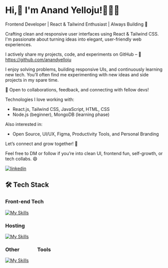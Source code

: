 # Hi,👋 I'm Anand Yelloju!👨🏻‍💼
Frontend Developer | React & Tailwind Enthusiast | Always Building 🚀

Crafting clean and responsive user interfaces using React & Tailwind CSS.
I'm passionate about turning ideas into elegant, user-friendly web experiences.

I actively share my projects, code, and experiments on GitHub –
🔗 https://github.com/anandyelloju

I enjoy solving problems, building responsive UIs, and continuously learning new tech. 
You’ll often find me experimenting with new ideas and side projects in my spare time.

💬 Open to collaborations, feedback, and connecting with fellow devs!

Technologies I love working with:
- React.js, Tailwind CSS, JavaScript, HTML, CSS 
- Node.js (beginner), MongoDB (learning phase)

Also interested in: 
- Open Source, UI/UX, Figma, Productivity Tools, and Personal Branding

Let’s connect and grow together! 🚀 

Feel free to DM or follow if you’re into clean UI, frontend fun, self-growth, or tech collabs. 😄

[![linkedin](https://img.shields.io/badge/linkedin-0A66C2?style=for-the-badge&logo=linkedin&logoColor=white)](https://www.linkedin.com/in/anandyelloju)

## 🛠 Tech Stack

<h3>Front-end Tech</h3>

[![My Skills](https://skillicons.dev/icons?i=html,css,javascript,,react,tailwind,bootstrap)](https://skillicons.dev)

<!--<h3> Backend Tech &emsp;&emsp;&emsp;&emsp;&emsp;&emsp;&emsp;&emsp;&emsp;&emsp; Databases </h3> 

[![My Skills](https://skillicons.dev/icons?i=java,spring,hibernate,maven,,mongodb,mysql,postgres)](https://skillicons.dev) -->

<h3>Hosting</h3>

[![My Skills](https://skillicons.dev/icons?i=aws,azure,github,vercel)](https://skillicons.dev) 

<h3> Other &emsp;&emsp;&ensp;&ensp; Tools</h3>

[![My Skills](https://skillicons.dev/icons?i=python,,vscode,eclipse,postman,vite)](https://skillicons.dev)

